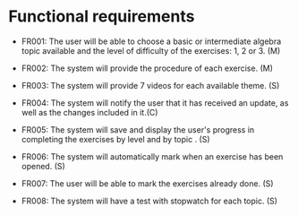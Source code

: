 # Functional requirements

* FR001: The user will be able to choose a basic or intermediate algebra topic available and the level of difficulty of the exercises: 1, 2 or 3. (M)

* FR002: The system will provide the procedure of each exercise. (M)

* FR003: The system will provide 7 videos for each available theme. (S)

* FR004: The system will notify the user that it has received an update, as well as the changes included in it.(C)

* FR005: The system will save and display the user's progress in completing the exercises by level and by topic . (S)

* FR006: The system will automatically mark when an exercise has been opened. (S)

* FR007: The user will be able to mark the exercises already done. (S)

* FR008: The system will have a test with stopwatch for each topic. (S)
